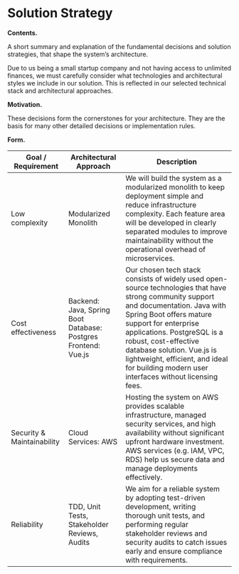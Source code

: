 # Solution Strategy

**Contents.**

A short summary and explanation of the fundamental decisions and
solution strategies, that shape the system’s architecture.

Due to us being a small startup company and not having access to unlimited finances, we must carefully consider what technologies and architectural styles we include in our solution. This is reflected in our selected technical stack and architectural approaches.


**Motivation.**

These decisions form the cornerstones for your architecture. They are
the basis for many other detailed decisions or implementation rules.

**Form.**

| Goal / Requirement                                                            | Architectural Approach                                                                                                             | Description                                                                                                                                                                                                                                                                                                                                                             |
|-------------------------------------------------------------------------------|------------------------------------------------------------------------------------------------------------------------------------|-------------------------------------------------------------------------------------------------------------------------------------------------------------------------------------------------------------------------------------------------------------------------------------------------------------------------------------------------------------------------|
| Low complexity                                                                | Modularized Monolith                                                                                                               | We will build the system as a modularized monolith to keep deployment simple and reduce infrastructure complexity. Each feature area will be developed in clearly separated modules to improve maintainability without the operational overhead of microservices.                                                                                                       |
| Cost effectiveness                                                            | Backend: Java, Spring Boot<br>Database: Postgres<br>Frontend: Vue.js                                                               | Our chosen tech stack consists of widely used open-source technologies that have strong community support and documentation. Java with Spring Boot offers mature support for enterprise applications. PostgreSQL is a robust, cost-effective database solution. Vue.js is lightweight, efficient, and ideal for building modern user interfaces without licensing fees. |
| Security & Maintainability                                                    | Cloud Services: AWS                                                                                                                | Hosting the system on AWS provides scalable infrastructure, managed security services, and high availability without significant upfront hardware investment. AWS services (e.g. IAM, VPC, RDS) help us secure data and manage deployments effectively.                                                                                                                 |
| Reliability                                                                   | TDD, Unit Tests, Stakeholder Reviews, Audits                                                                                       | We aim for a reliable system by adopting test-driven development, writing thorough unit tests, and performing regular stakeholder reviews and security audits to catch issues early and ensure compliance with requirements.                                                                                                                                            |